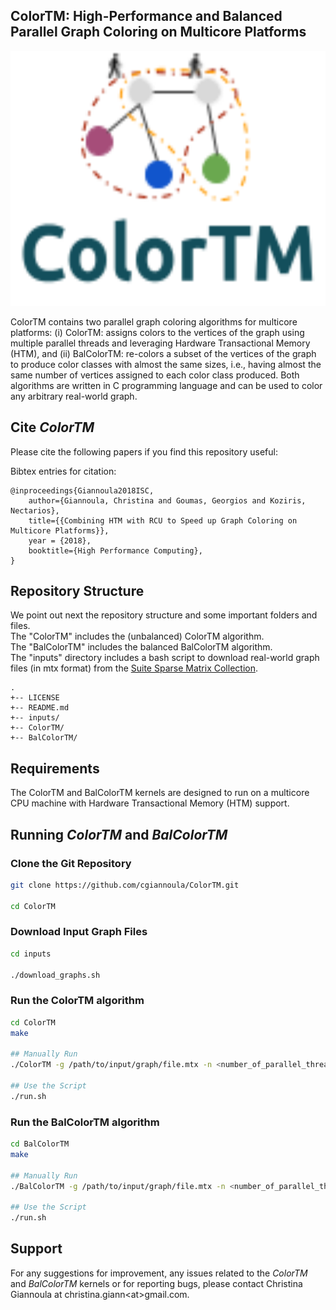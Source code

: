## ColorTM: High-Performance and Balanced Parallel Graph Coloring on Multicore Platforms

<p align="center">
  <img width="552" height="408" src="https://github.com/cgiannoula/ColorTM/blob/main/images/ColorTM_Logo.png">
</p>

ColorTM contains two parallel graph coloring algorithms for multicore platforms: (i) ColorTM: assigns colors to the vertices of the graph using multiple parallel threads and leveraging Hardware Transactional Memory (HTM), and (ii) BalColorTM: re-colors a subset of the vertices of the graph to produce color classes with almost the same sizes, i.e., having almost the same number of vertices assigned to each color class produced. Both algorithms are written in C programming language and can be used to color any arbitrary real-world graph.

## Cite <i>ColorTM</i>

Please cite the following papers if you find this repository useful:


Bibtex entries for citation:
```
@inproceedings{Giannoula2018ISC,
    author={Giannoula, Christina and Goumas, Georgios and Koziris, Nectarios},
    title={{Combining HTM with RCU to Speed up Graph Coloring on Multicore Platforms}}, 
    year = {2018},
    booktitle={High Performance Computing},
}
```

## Repository Structure
We point out next the repository structure and some important folders and files.<br> 
The "ColorTM" includes the (unbalanced) ColorTM algorithm.<br>
The "BalColorTM" includes the balanced BalColorTM algorithm.<br>
The "inputs" directory includes a bash script to download real-world graph files (in mtx format) from the [Suite Sparse Matrix Collection](https://sparse.tamu.edu/).<br> 

```
.
+-- LICENSE
+-- README.md
+-- inputs/ 
+-- ColorTM/ 
+-- BalColorTM/ 
```

## Requirements 

The ColorTM and BalColorTM kernels are designed to run on a multicore CPU machine with Hardware Transactional Memory (HTM) support.

## Running <i> ColorTM </i> and <i> BalColorTM </i>

### Clone the Git Repository

```sh
git clone https://github.com/cgiannoula/ColorTM.git

cd ColorTM
```

### Download Input Graph Files

```sh
cd inputs

./download_graphs.sh 
```


### Run the ColorTM algorithm 

```sh
cd ColorTM 
make

## Manually Run  
./ColorTM -g /path/to/input/graph/file.mtx -n <number_of_parallel_threads>

## Use the Script
./run.sh 
```


### Run the BalColorTM algorithm 

```sh
cd BalColorTM 
make

## Manually Run  
./BalColorTM -g /path/to/input/graph/file.mtx -n <number_of_parallel_threads>

## Use the Script
./run.sh 
```


## Support
For any suggestions for improvement, any issues related to the <i>ColorTM</i> and <i>BalColorTM</i> kernels or for reporting bugs, please contact Christina Giannoula at christina.giann\<at\>gmail.com.
